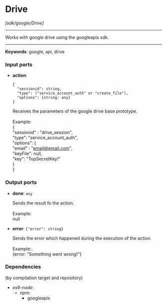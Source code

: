 # Drive

_[sdk/google/Drive]_

---

Works with google drive using the googleapis sdk.<br>

---

__Keywords__: google, api, drive

### Input ports

* __action__: 
    ```
    {
      "sessionid": string,
      "type": ("service_account_auth" or "create_file"),
      "options": {string: any}
    }
    ```

    Receives the parameters of the google drive base prototype.<br>
    <br>
    Example: <br>
    {<br>
      "sessionid" : "drive_session",<br>
      "type": "service_account_auth",<br>
      "options": {<br>
         "email" : "email@email.com",<br>
        "keyFile":  null,<br>
         "key": "TopSecretKey!" <br>
      }<br>
    }<br>

### Output ports

* __done__: ` any `

    Sends the result fo the action.<br>
    <br>
    Example:<br>
    null<br>


* __error__: ` {"error": string} `

    Sends the error which happened during the execution of the action.<br>
    <br>
    Example:.<br>
    {error: "Something went wrong!"}<br>

### Dependencies
(by compilation target and repository)

* _es6-node_:
  * _npm_:
    * googleapis

